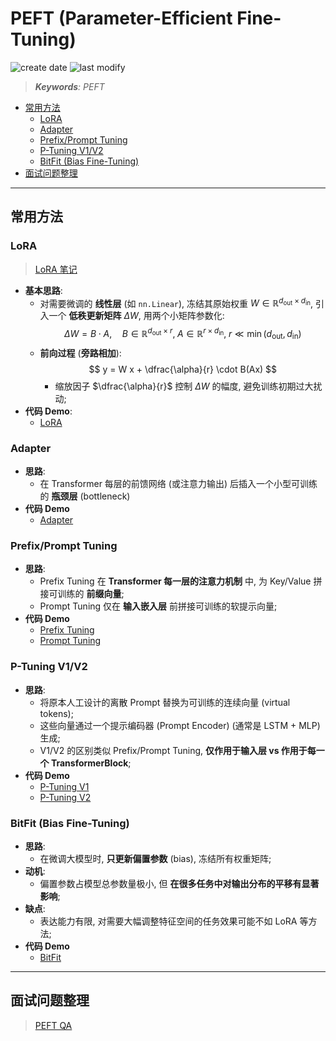 PEFT (Parameter-Efficient Fine-Tuning)
===
<!--START_SECTION:badge-->
![create date](https://img.shields.io/static/v1?label=create%20date&message=2025-09-16&label_color=gray&color=lightsteelblue&style=flat-square)
![last modify](https://img.shields.io/static/v1?label=last%20modify&message=2025-09-23%2002%3A12%3A48&label_color=gray&color=thistle&style=flat-square)
<!--END_SECTION:badge-->
<!--info
date: 2025-09-16 18:31:31
toc_title: 参数高效微调 (**PEFT**)
top: false
draft: false
hidden: true
section_number: false
level: 0
tags: [llm_sft]
-->

<!--START_SECTION:keywords-->
> ***Keywords**: PEFT*
<!--END_SECTION:keywords-->

<!--START_SECTION:paper_title-->
<!--END_SECTION:paper_title-->

<!--START_SECTION:toc-->
- [常用方法](#常用方法)
    - [LoRA](#lora)
    - [Adapter](#adapter)
    - [Prefix/Prompt Tuning](#prefixprompt-tuning)
    - [P-Tuning V1/V2](#p-tuning-v1v2)
    - [BitFit (Bias Fine-Tuning)](#bitfit-bias-fine-tuning)
- [面试问题整理](#面试问题整理)
<!--END_SECTION:toc-->

---

## 常用方法

<!--START_SECTION:keyword-->
<!--keyword_info
name: ''
extra_url: true
-->
### LoRA
> [LoRA 笔记](./LoRA.md)
<!--END_SECTION:keyword-->

- **基本思路**:
    - 对需要微调的 **线性层** (如 `nn.Linear`), 冻结其原始权重 $W \in \mathbb{R}^{d_{\text{out}} \times d_{\text{in}}}$, 引入一个 **低秩更新矩阵** $\Delta W$, 用两个小矩阵参数化:
        $$
        \Delta W = B \cdot A,\quad B \in \mathbb{R}^{d_{\text{out}} \times r},\; A \in \mathbb{R}^{r \times d_{\text{in}}},\; r \ll \min(d_{\text{out}}, d_{\text{in}})
        $$
    - **前向过程** (**旁路相加**):
        $$
        y = W x + \dfrac{\alpha}{r} \cdot B(Ax)
        $$
        - 缩放因子 $\dfrac{\alpha}{r}$ 控制 $\Delta W$ 的幅度, 避免训练初期过大扰动;
- **代码 Demo**:
    - [LoRA](./code/lora.py)

### Adapter
- **思路**:
    - 在 Transformer 每层的前馈网络 (或注意力输出) 后插入一个小型可训练的 **瓶颈层** (bottleneck)
- **代码 Demo**
    - [Adapter](./code/adapter.py)

### Prefix/Prompt Tuning

- **思路**:
    - Prefix Tuning 在 **Transformer 每一层的注意力机制** 中, 为 Key/Value 拼接可训练的 **前缀向量**;
    - Prompt Tuning 仅在 **输入嵌入层** 前拼接可训练的软提示向量;
- **代码 Demo**
    - [Prefix Tuning](./code/prefix_tuning.py)
    - [Prompt Tuning](./code/prompt_tuning.py)

### P-Tuning V1/V2

- **思路**:
    - 将原本人工设计的离散 Prompt 替换为可训练的连续向量 (virtual tokens);
    - 这些向量通过一个提示编码器 (Prompt Encoder)  (通常是 LSTM + MLP) 生成;
    - V1/V2 的区别类似 Prefix/Prompt Tuning, **仅作用于输入层 vs 作用于每一个 TransformerBlock**;
- **代码 Demo**
    - [P-Tuning V1](./code/p_tuning.py)
    - [P-Tuning V2](./code/p_tuning_v2.py)

### BitFit (Bias Fine-Tuning)

- **思路**:
    - 在微调大模型时, **只更新偏置参数** (bias), 冻结所有权重矩阵;
- **动机**:
    - 偏置参数占模型总参数量极小, 但 **在很多任务中对输出分布的平移有显著影响**;
- **缺点**:
    - 表达能力有限, 对需要大幅调整特征空间的任务效果可能不如 LoRA 等方法;
- **代码 Demo**
    - [BitFit](./code/bitfit.py)

---

<!--START_SECTION:keyword-->
<!--keyword_info
name: 'QA'
extra_url: true
-->
## 面试问题整理
> [PEFT QA](./PEFT_QA.md)
<!--END_SECTION:keyword-->